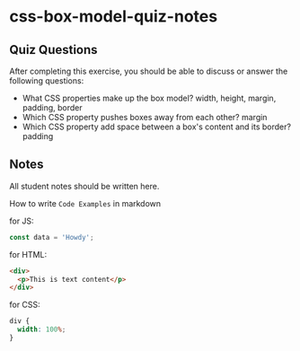 # css-box-model-quiz-notes

## Quiz Questions

After completing this exercise, you should be able to discuss or answer the following questions:

- What CSS properties make up the box model?
  width, height, margin, padding, border
- Which CSS property pushes boxes away from each other?
  margin
- Which CSS property add space between a box's content and its border?
  padding

## Notes

All student notes should be written here.

How to write `Code Examples` in markdown

for JS:

```javascript
const data = 'Howdy';
```

for HTML:

```html
<div>
  <p>This is text content</p>
</div>
```

for CSS:

```css
div {
  width: 100%;
}
```
